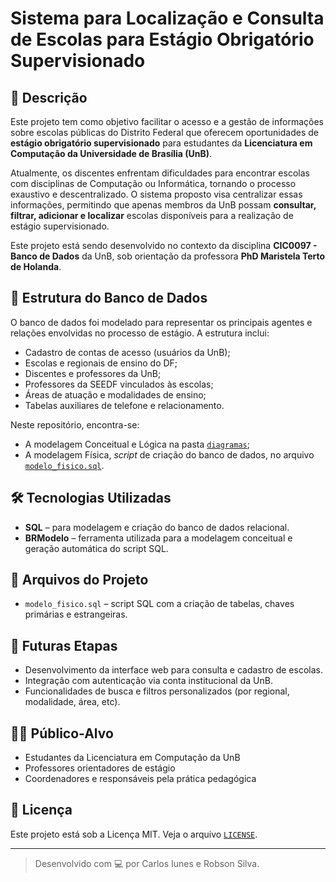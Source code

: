 # Sistema para Localização e Consulta de Escolas para Estágio Obrigatório Supervisionado

## 📌 Descrição

Este projeto tem como objetivo facilitar o acesso e a gestão de informações sobre escolas públicas do Distrito Federal que oferecem oportunidades de **estágio obrigatório supervisionado** para estudantes da **Licenciatura em Computação da Universidade de Brasília (UnB)**.

Atualmente, os discentes enfrentam dificuldades para encontrar escolas com disciplinas de Computação ou Informática, tornando o processo exaustivo e descentralizado. O sistema proposto visa centralizar essas informações, permitindo que apenas membros da UnB possam **consultar, filtrar, adicionar e localizar** escolas disponíveis para a realização de estágio supervisionado.

Este projeto está sendo desenvolvido no contexto da disciplina **CIC0097 - Banco de Dados** da UnB, sob orientação da professora **PhD Maristela Terto de Holanda**.

## 🧱 Estrutura do Banco de Dados

O banco de dados foi modelado para representar os principais agentes e relações envolvidas no processo de estágio. A estrutura inclui:

- Cadastro de contas de acesso (usuários da UnB);
- Escolas e regionais de ensino do DF;
- Discentes e professores da UnB;
- Professores da SEEDF vinculados às escolas;
- Áreas de atuação e modalidades de ensino;
- Tabelas auxiliares de telefone e relacionamento.

Neste repositório, encontra-se:
- A modelagem Conceitual e Lógica na pasta [`diagramas`](diagramas);
- A modelagem Física, *script* de criação do banco de dados, no arquivo [`modelo_fisico.sql`](modelo_fisico.sql).

## 🛠️ Tecnologias Utilizadas

- **SQL** – para modelagem e criação do banco de dados relacional.
- **BRModelo** – ferramenta utilizada para a modelagem conceitual e geração automática do script SQL.

## 📁 Arquivos do Projeto

- `modelo_fisico.sql` – script SQL com a criação de tabelas, chaves primárias e estrangeiras.

## 🚧 Futuras Etapas

- Desenvolvimento da interface web para consulta e cadastro de escolas.
- Integração com autenticação via conta institucional da UnB.
- Funcionalidades de busca e filtros personalizados (por regional, modalidade, área, etc).

## 👨‍🏫 Público-Alvo

- Estudantes da Licenciatura em Computação da UnB
- Professores orientadores de estágio
- Coordenadores e responsáveis pela prática pedagógica

## 📄 Licença

Este projeto está sob a Licença MIT. Veja o arquivo [`LICENSE`](LICENSE).

---

> Desenvolvido com 💻 por Carlos Iunes e Robson Silva.
